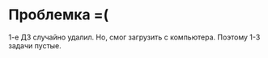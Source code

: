 # Проблемка =(
 1-е ДЗ случайно удалил. Но, смог загрузить с компьютера. Поэтому 1-3 задачи пустые.
